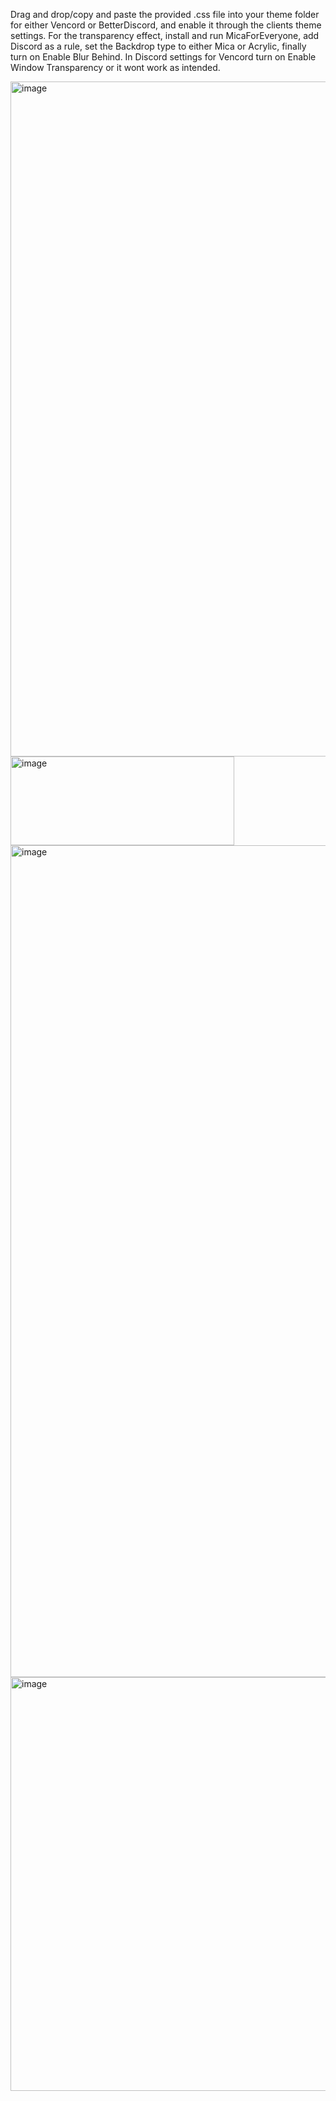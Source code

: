 Drag and drop/copy and paste the provided .css file into your theme folder for either Vencord or BetterDiscord, and enable it through the clients theme settings.
For the transparency effect, install and run MicaForEveryone, add Discord as a rule, set the Backdrop type to either Mica or Acrylic, finally turn on Enable Blur Behind.
In Discord settings for Vencord turn on Enable Window Transparency or it wont work as intended.

<img width="1920" height="1080" alt="image" src="https://github.com/user-attachments/assets/c61fed17-4231-40b2-9fe9-d86c6903ed5b" /> <img width="358" height="142" alt="image" src="https://github.com/user-attachments/assets/ed08a88e-f803-4f70-9880-d3c5301f70b8" /> <img width="2560" height="1331" alt="image" src="https://github.com/user-attachments/assets/ec82e96f-aa2c-45ba-ab17-7b37d2cc7432" /> <img width="1623" height="662" alt="image" src="https://github.com/user-attachments/assets/731a7619-a309-4d63-aae8-a17b533f19de" />
